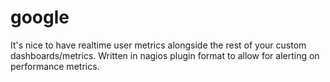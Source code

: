 google
==============

It's nice to have realtime user metrics alongside the rest of your custom dashboards/metrics.  Written in nagios plugin format to allow for alerting on performance metrics.
